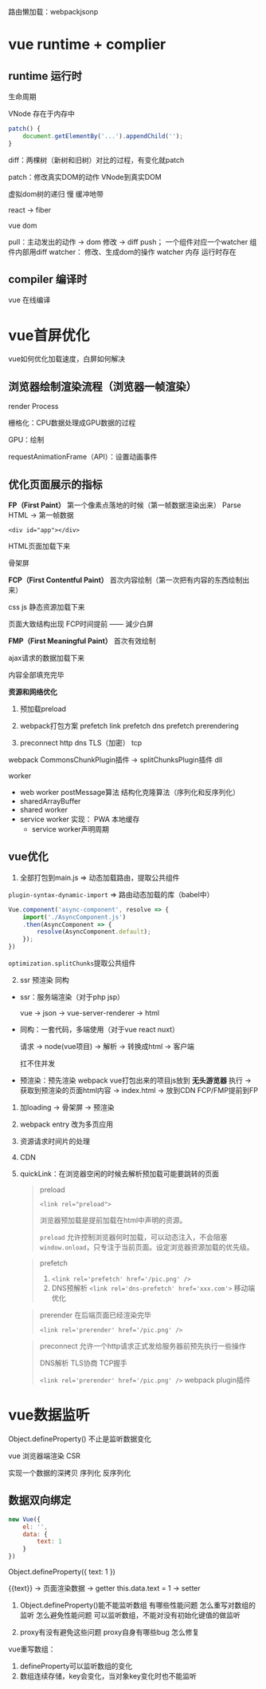 路由懒加载：webpackjsonp
# vue runtime + complier
## runtime 运行时
生命周期

VNode 存在于内存中


```js
patch() {
    document.getElementBy('...').appendChild('');
}
```

diff：两棵树（新树和旧树）对比的过程，有变化就patch

patch：修改真实DOM的动作 VNode到真实DOM

虚拟dom树的递归 慢  缓冲地带

react -> fiber

vue
dom

pull：主动发出的动作 -> dom 修改  -> diff
push； 一个组件对应一个watcher 组件内部用diff
    watcher： 修改、生成dom的操作
    watcher 内存 运行时存在


## compiler 编译时
vue 在线编译

# vue首屏优化
vue如何优化加载速度，白屏如何解决

## 浏览器绘制渲染流程（浏览器一帧渲染）
render Process

栅格化：CPU数据处理成GPU数据的过程

GPU：绘制

requestAnimationFrame（API）：设置动画事件

## 优化页面展示的指标
**FP（First Paint）** 第一个像素点落地的时候（第一帧数据渲染出来）
Parse HTML -> 第一帧数据

`<div id="app"></div>`

HTML页面加载下来

骨架屏

**FCP（First Contentful Paint）** 首次内容绘制（第一次把有内容的东西绘制出来）

css js 静态资源加载下来

页面大致结构出现
 FCP时间提前 —— 減少白屏

**FMP（First Meaningful Paint）** 首次有效绘制

ajax请求的数据加载下来

内容全部填充完毕

**资源和网络优化**

1. 预加载preload
2. webpack打包方案
   prefetch <link rel='prefetch' href='//...'>
   link prefetch
   dns prefetch
   prerendering <link rel='prerendering' href='//...'>

3. preconnect
   http dns TLS（加密） tcp

webpack
CommonsChunkPlugin插件 -> splitChunksPlugin插件
dll

worker

- web worker  postMessage算法 结构化克隆算法（序列化和反序列化）
- sharedArrayBuffer
- shared worker
- service worker  实现： PWA 本地缓存
  - service worker声明周期


## vue优化

1. 全部打包到main.js => 动态加载路由，提取公共组件

`plugin-syntax-dynamic-import` => 路由动态加载的库（babel中）

```js
Vue.component('async-component', resolve => {
    import('./AsyncComponent.js')
    .then(AsyncComponent => {
        resolve(AsyncComponent.default);
    });
})
```

`optimization.splitChunks`提取公共组件

2. ssr 预渲染 同构

- ssr：服务端渲染（对于php jsp）

  vue -> json -> vue-server-renderer -> html

- 同构：一套代码，多端使用（对于vue react nuxt）
  
  请求 -> node(vue项目) -> 解析 -> 转换成html -> 客户端

  扛不住并发

- 预渲染：预先渲染 webpack vue打包出来的项目js放到 **无头游览器** 执行 -> 获取到预渲染的页面html内容 -> index.html -> 放到CDN  FCP/FMP提前到FP

1. 加loading -> 骨架屏 -> 预渲染
2. webpack entry 改为多页应用
3. 资源请求时间片的处理
4. CDN
5. quickLink：在浏览器空闲的时候去解析预加载可能要跳转的页面
   
   > preload
   > 
   > `<link rel="preload">` 
   > 
   > 浏览器预加载是提前加载在html中声明的资源。
   > 
   > `preload` 允许控制浏览器何时加载，可以动态注入，不会阻塞`window.onload`，只专注于当前页面。设定浏览器资源加载的优先级。

   > prefetch
   >
   > 1. `<link rel='prefetch' href='/pic.png' />`
   > 2. DNS预解析 `<link rel='dns-prefetch' href='xxx.com'>` 移动端优化

   > prerender 在后端页面已经渲染完毕
   >
   >  `<link rel='prerender' href='/pic.png' />`
   
   > preconnect 允许一个http请求正式发给服务器前预先执行一些操作
   >
   > DNS解析 TLS协商 TCP握手
   >
   > `<link rel='prerender' href='/pic.png' />`
webpack plugin插件

# vue数据监听
Object.defineProperty() 不止是监听数据变化

vue 浏览器端渲染 CSR

实现一个数据的深拷贝 序列化 反序列化

## 数据双向绑定

```js
new Vue({
    el: '',
    data: {
        text: 1
    }
})
```

Object.defineProperty({
    text: 1
})

{{text}} -> 页面渲染数据 -> getter
this.data.text = 1  -> setter

1. Object.defineProperty()能不能监听数组 有哪些性能问题 怎么重写对数组的监听 怎么避免性能问题
   可以监听数组，不能对没有初始化键值的做监听

2. proxy有没有避免这些问题 proxy自身有哪些bug 怎么修复

vue重写数组：
1. defineProperty可以监听数组的变化
2. 数组连续存储，key会变化，当对象key变化时也不能监听
